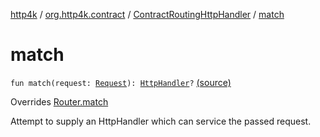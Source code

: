 [http4k](../../index.md) / [org.http4k.contract](../index.md) / [ContractRoutingHttpHandler](index.md) / [match](./match.md)

# match

`fun match(request: `[`Request`](../../org.http4k.core/-request/index.md)`): `[`HttpHandler`](../../org.http4k.core/-http-handler.md)`?` [(source)](https://github.com/http4k/http4k/blob/master/http4k-contract/src/main/kotlin/org/http4k/contract/ContractRoutingHttpHandler.kt#L65)

Overrides [Router.match](../../org.http4k.routing/-router/match.md)

Attempt to supply an HttpHandler which can service the passed request.

